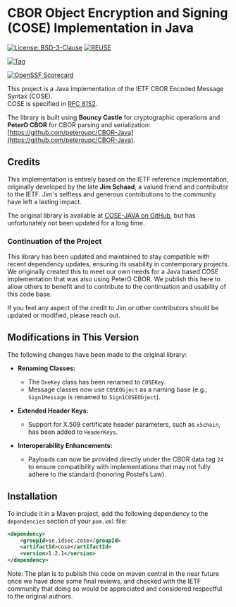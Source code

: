 # CBOR Object Encryption and Signing (COSE) Implementation in Java

[![License: BSD-3-Clause](https://img.shields.io/badge/License-BSD%203--Clause-blue?style=for-the-badge)](LICENSE)
[![REUSE](https://img.shields.io/badge/dynamic/json?url=https%3A%2F%2Fapi.reuse.software%2Fstatus%2Fgithub.com%2Fidsec-solutions%2Fcose&query=status&style=for-the-badge&label=REUSE)](https://api.reuse.software/info/github.com/idsec-solutions/cose)

[![Tag](https://img.shields.io/github/v/tag/idsec-solutions/cose?style=for-the-badge&color=green)](https://github.com/idsec-solutions/cose/tags)

[![OpenSSF Scorecard](https://api.scorecard.dev/projects/github.com/idsec-solutions/cose/badge?style=for-the-badge)](https://scorecard.dev/viewer/?uri=github.com/idsec-solutions/cose)

This project is a Java implementation of the IETF CBOR Encoded Message Syntax (COSE).  
COSE is specified in [RFC 8152](https://tools.ietf.org/html/rfc8152).

The library is built using **Bouncy Castle** for cryptographic operations and **PeterO CBOR** for CBOR parsing and serialization: [https://github.com/peteroupc/CBOR-Java](https://github.com/peteroupc/CBOR-Java).

## Credits

This implementation is entirely based on the IETF reference implementation, originally developed by the late **Jim Schaad**, a valued friend and contributor to the IETF. Jim's selfless and generous contributions to the community have left a lasting impact.

The original library is available at [COSE-JAVA on GitHub](https://github.com/cose-wg/COSE-JAVA),
but has unfortunately not been updated for a long time.

### Continuation of the Project

This library has been updated and maintained to stay compatible with recent dependency updates,
ensuring its usability in contemporary projects.
We originally created this to meet our own needs for a Java based COSE implementation that was also using PeterO CBOR.
We publish this here to allow others to benefit and to contribute to the continuation and usability of this code base.

If you feel any aspect of the credit to Jim or other contributors should be updated or modified, please reach out.

## Modifications in This Version

The following changes have been made to the original library:

- **Renaming Classes:**
    - The `OneKey` class has been renamed to `COSEKey`.
    - Message classes now use `COSEObject` as a naming base (e.g., `Sign1Message` is renamed to `Sign1COSEObject`).

- **Extended Header Keys:**
    - Support for X.509 certificate header parameters, such as `x5chain`, has been added to `HeaderKeys`.

- **Interoperability Enhancements:**
    - Payloads can now be provided directly under the CBOR data tag `24` to ensure compatibility with implementations that may not fully adhere to the standard (honoring Postel’s Law).

## Installation

To include it in a Maven project, add the following dependency to the `dependencies` section of your `pom.xml` file:

```xml
<dependency>
    <groupId>se.idsec.cose</groupId>
    <artifactId>cose</artifactId>
    <version>1.2.1</version>
</dependency>
```

Note: The plan is to publish this code on maven central in the near future once we have done some final reviews,
and checked with the IETF community that doing so would be appreciated and considered respectful to the original authors. 
